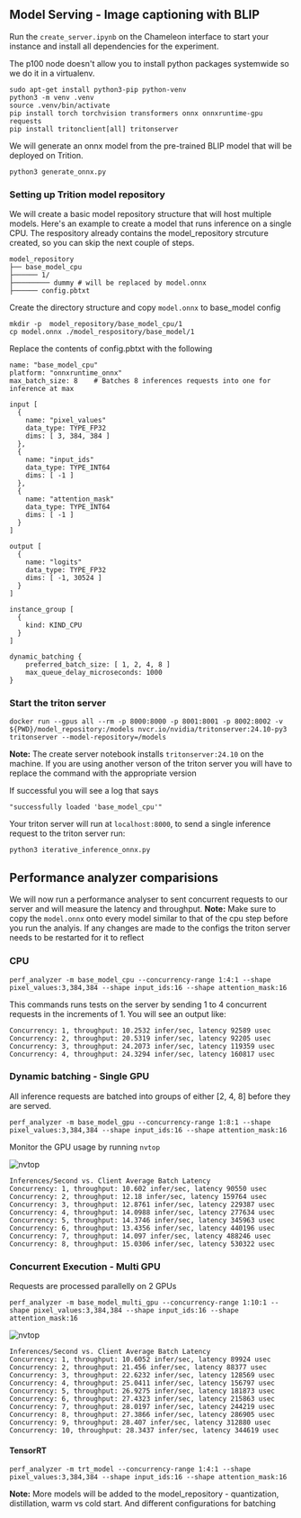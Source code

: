 ## Model Serving - Image captioning with BLIP

Run the 	`create_server.ipynb` on the Chameleon interface to start your instance and install all dependencies for the experiment.

The p100 node doesn't allow you to install python packages systemwide so we do it in a virtualenv.
```
sudo apt-get install python3-pip python-venv
python3 -m venv .venv
source .venv/bin/activate
pip install torch torchvision transformers onnx onnxruntime-gpu requests
pip install tritonclient[all] tritonserver
```

We will generate an onnx model from the pre-trained BLIP model that will be deployed on Trition. 
```
python3 generate_onnx.py
```

### Setting up Trition model repository

We will create a basic model repository structure that will host multiple models. Here's an example to create a model that runs inference on a single CPU. The respository already contains the model_repository strcuture created, so you can skip the next couple of steps. 
```
model_repository  
├── base_model_cpu  
├────── 1/  
├───────── dummy # will be replaced by model.onnx 
├────── config.pbtxt
```
Create the directory structure  and copy `model.onnx` to base_model config

```
mkdir -p  model_repository/base_model_cpu/1
cp model.onnx ./model_respository/base_model/1
```
Replace the contents of config.pbtxt with the following

```
name: "base_model_cpu"
platform: "onnxruntime_onnx"
max_batch_size: 8    # Batches 8 inferences requests into one for inference at max

input [
  {
    name: "pixel_values"
    data_type: TYPE_FP32
    dims: [ 3, 384, 384 ]
  },
  {
    name: "input_ids"
    data_type: TYPE_INT64
    dims: [ -1 ]
  },
  {
    name: "attention_mask"
    data_type: TYPE_INT64
    dims: [ -1 ]
  }
]

output [
  {
    name: "logits"
    data_type: TYPE_FP32
    dims: [ -1, 30524 ]
  }
]

instance_group [
  {
    kind: KIND_CPU
  }
]

dynamic_batching { 
	preferred_batch_size: [ 1, 2, 4, 8 ] 
	max_queue_delay_microseconds: 1000 
}
```

### Start the triton server


```
docker run --gpus all --rm -p 8000:8000 -p 8001:8001 -p 8002:8002 -v ${PWD}/model_repository:/models nvcr.io/nvidia/tritonserver:24.10-py3 tritonserver --model-repository=/models
```
**Note:** The create server notebook installs `tritonserver:24.10` on the machine. If you are using another verson of the triton server you will have to replace the command with the appropriate version

If successful you will see a log that says

```
"successfully loaded 'base_model_cpu'"
```

Your triton server will run at `localhost:8000`, to send a single inference request to the triton server run:

```
python3 iterative_inference_onnx.py
```

## Performance analyzer comparisions 

We will now run a performance analyser to sent concurrent requests to our server and will measure the latency and throughput. 
**Note:** Make sure to copy the `model.onnx` onto every model similar to that of the cpu step before you run the analyis. If any changes are made to the configs the triton server needs to be restarted for it to reflect


### CPU

```
perf_analyzer -m base_model_cpu --concurrency-range 1:4:1 --shape pixel_values:3,384,384 --shape input_ids:16 --shape attention_mask:16
```
This commands runs tests on the server by sending 1 to 4 concurrent requests in the increments of 1. You will see an output like: 

```
Concurrency: 1, throughput: 10.2532 infer/sec, latency 92589 usec
Concurrency: 2, throughput: 20.5319 infer/sec, latency 92205 usec 
Concurrency: 3, throughput: 24.2073 infer/sec, latency 119359 usec 
Concurrency: 4, throughput: 24.3294 infer/sec, latency 160817 usec
```

### Dynamic batching - Single GPU

All inference requests are batched into groups of either [2, 4, 8] before they are served. 

```
perf_analyzer -m base_model_gpu --concurrency-range 1:8:1 --shape pixel_values:3,384,384 --shape input_ids:16 --shape attention_mask:16
```

Monitor the GPU usage by running `nvtop`

![nvtop]('./images/gpu.png')

```
Inferences/Second vs. Client Average Batch Latency
Concurrency: 1, throughput: 10.602 infer/sec, latency 90550 usec
Concurrency: 2, throughput: 12.18 infer/sec, latency 159764 usec
Concurrency: 3, throughput: 12.8761 infer/sec, latency 229387 usec
Concurrency: 4, throughput: 14.0988 infer/sec, latency 277634 usec
Concurrency: 5, throughput: 14.3746 infer/sec, latency 345963 usec
Concurrency: 6, throughput: 13.4356 infer/sec, latency 440196 usec
Concurrency: 7, throughput: 14.097 infer/sec, latency 488246 usec
Concurrency: 8, throughput: 15.0306 infer/sec, latency 530322 usec
```


### Concurrent Execution - Multi GPU

Requests are processed parallelly on 2 GPUs 

```
perf_analyzer -m base_model_multi_gpu --concurrency-range 1:10:1 --shape pixel_values:3,384,384 --shape input_ids:16 --shape attention_mask:16
```

![nvtop]('./images/multi_gpu.png')

```
Inferences/Second vs. Client Average Batch Latency
Concurrency: 1, throughput: 10.6052 infer/sec, latency 89924 usec
Concurrency: 2, throughput: 21.456 infer/sec, latency 88377 usec
Concurrency: 3, throughput: 22.6232 infer/sec, latency 128569 usec
Concurrency: 4, throughput: 25.0411 infer/sec, latency 156797 usec
Concurrency: 5, throughput: 26.9275 infer/sec, latency 181873 usec
Concurrency: 6, throughput: 27.4323 infer/sec, latency 215863 usec
Concurrency: 7, throughput: 28.0197 infer/sec, latency 244219 usec
Concurrency: 8, throughput: 27.3866 infer/sec, latency 286905 usec
Concurrency: 9, throughput: 28.407 infer/sec, latency 312880 usec
Concurrency: 10, throughput: 28.3437 infer/sec, latency 344619 usec
```


#### TensorRT
```
perf_analyzer -m trt_model --concurrency-range 1:4:1 --shape pixel_values:3,384,384 --shape input_ids:16 --shape attention_mask:16
```

**Note:** More models will be added to the model_repository - quantization, distillation, warm vs cold start. And different configurations for batching

